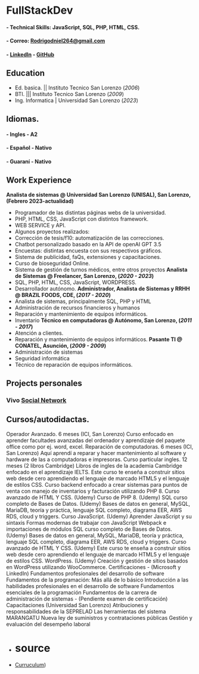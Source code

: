 # FullStackDev
#### - Technical Skills: JavaScript, SQL, PHP, HTML, CSS.
#### - Correo: [Rodrigodniel264@gmail.com](mailto:Rodrigodniel264@gmail.com)
#### - [LinkedIn](https://www.linkedin.com/in/rodrigo-mereles-1b4b1a220/) - [GitHub](https://github.com/Rokudou264/)

## Education
- Ed. basica. || Instituto Tecnico San Lorenzo (_2006_)				       		
- BTI. ||| Instituto Tecnico San Lorenzo (_2009_)       		
- Ing. Informatica | Universidad San Lorenzo (_2023_)

## Idiomas.
#### - Ingles - A2
#### - Español - Nativo
#### - Guaraní - Nativo

## Work Experience
**Analista de sistemas @ Universidad San Lorenzo (UNISAL), San Lorenzo, (Febrero 2023-actualidad)**
- Programador de las distintas páginas webs de la universidad.
- PHP, HTML, CSS, JavaScript con distintos framework.
- WEB SERVICE y API.
- Algunos proyectos realizados:
- Corrección de tesis/f10: automatización de las correcciones.
- Chatbot personalizado basado en la API de openAI GPT 3.5
- Encuestas: distintas encuesta con sus respectivos gráficos.
- Sistema de publicidad, faQs, extensiones y capacitaciones.
- Curso de bioseguridad Online.
- Sistema de gestión de turnos médicos, entre otros proyectos
**Analista de Sistemas @ Freelancer, San Lorenzo, (_2020 - 2023_)**
- SQL, PHP, HTML, CSS, JavaScript, WORDPRESS.
- Desarrollador autónomo.
**Administrador, Analista de Sistemas y RRHH @ BRAZIL FOODS, CDE, (_2017 - 2020_)**
- Analista de sistemas, principalmente SQL, PHP y HTML
- Administración de recursos financieros y humanos
- Reparación y mantenimiento de equipos informáticos.
- Inventario
**Técnico en computadoras @ Autónomo, San Lorenzo, (_2011 - 2017_)**
- Atención a clientes.
- Reparación y mantenimiento de equipos informáticos.
**Pasante TI @ CONATEL, Asunción, (_2009 - 2009_)**
- Administración de sistemas
- Seguridad informática
- Técnico de reparación de equipos informáticos.

## Projects personales
### Vivo [Social Network]([https://www.mdpi.com/1424-8220/22/8/3048](https://github.com/Rokudou264/vivo_redsocial))

## Cursos/autodidactas.

Operador Avanzado. 6 meses (ICI, San Lorenzo)
Curso enfocado en aprender facultades avanzadas del ordenador y aprendizaje del paquete office como por ej. word, excel.
Reparación de computadoras. 
6 meses (ICI, San Lorenzo)
Aquí aprendí a reparar y hacer mantenimiento al software y hardware de las a computadoras e impresoras.
Curso particular ingles. 
12 meses (2 libros Cambridge)
Libros de ingles de la academia Cambridge enfocado en el aprendizaje IELTS.
Este curso te enseña a construir sitios web desde cero aprendiendo el lenguaje de marcado HTML5 y el lenguaje de estilos CSS.
Curso backend enfocado a crear sistemas para puntos de venta con manejo de inventarios y facturación utilizando PHP 8.
Curso avanzado de HTML Y CSS. (Udemy)
Curso de PHP 8. (Udemy)
SQL curso completo de Bases de Datos. (Udemy)
Bases de datos en general, MySQL, MariaDB, teoría y práctica, lenguaje SQL completo, diagrama EER, AWS RDS, cloud y triggers.
Curso JavaScript. (Udemy)
Aprender JavaScript y su sintaxis
Formas modernas de trabajar con JavaScript
Webpack e importaciones de módulos
SQL curso completo de Bases de Datos. (Udemy)
Bases de datos en general, MySQL, MariaDB, teoría y práctica, lenguaje SQL completo, diagrama EER, AWS RDS, cloud y triggers.
Curso avanzado de HTML Y CSS. (Udemy)
Este curso te enseña a construir sitios web desde cero aprendiendo el lenguaje de marcado HTML5 y el lenguaje de estilos CSS.
WordPress. (Udemy)
Creación y gestión de sitios basados en WordPress utilizando WooCommerce.
Certificaciones - (Microsoft y LinkedIn)
Fundamentos profesionales del desarrollo de software
Fundamentos de la programación: Más allá de lo básico
Introducción a las habilidades profesionales en el desarrollo de software
Fundamentos esenciales de la programación
Fundamentos de la carrera de administración de sistemas - (Pendiente examen de certificación)
Capacitaciones (Universidad San Lorenzo)
Atribuciones y responsabilidades de la SEPRELAD
Las herramientas del sistema MARANGATU
Nueva ley de suministros y contrataciones públicas
Gestión y evaluación del desempeño laboral

- # source
- [Curruculum]([https://www.Rokudou264.github.io/portfolio))
